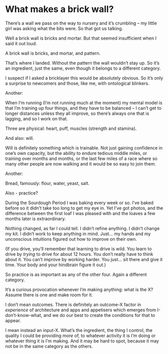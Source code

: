 # What makes a brick wall?

There’s a wall we pass on the way to nursery and it’s crumbling – my little
girl was asking what the bits were. So that got us talking.

Well a brick wall is bricks and mortar. But that seemed insufficient when I
said it out loud.

A brick wall is bricks, and mortar, and pattern.

That’s where I landed. Without the pattern the wall wouldn’t stay up. So it’s
an ingredient, just the same, even though it belongs to a different category.

I suspect if I asked a bricklayer this would be absolutely obvious. So it’s
only a surprise to newcomers and those, like me, with ontological blinkers.

Another:

When I’m running (I’m not running much at the moment) my mental model is that
I’m training up four things, and they have to be balanced – I can’t get to
longer distances unless they all improve, so there’s always one that is
lagging, and so I work on that.

Three are physical: heart, puff, muscles (strength and stamina).

And also: will.

Will is definitely something which is trainable. Not just gaining confidence
in one’s own capacity, but the ability to endure tedious middle miles, or
training over months and months, or the last few miles of a race where so many
other people are now walking and it would be so easy to join them.

Another:

Bread, famously: flour, water, yeast, salt.

Also - practice?

During the Sourdough Period I was baking every week or so. I’ve baked before
so it didn’t take too long to get my eye in. Yet I’ve got photos, and the
difference between the first loaf I was pleased with and the loaves a few
months later is extraordinary.

Nothing changed, as far I could tell. I didn’t refine anything. I didn’t
change my kit. I didn’t work to keep anything in mind. Just… my hands and my
unconscious intuitions figured out how to improve on their own.

(If you drive, you’ll remember that learning to drive is wild. You learn to
drive by _trying_ to drive for about 12 hours. You don’t really have to think
about it. You can’t improve by working harder. You just… sit there and give it
time. Your body and your hindbrain figure it out.)

So practice is as important as any of the other four. Again a different
category.

It’s a curious provocation whenever I’m making anything: what is the X? Assume
there is one and make room for it.

I don’t mean outcomes. There is definitely an outcome-X factor in _experience_
of architecture and apps and appetisers which emerges from I-don’t-know-what,
and we do our best to create the conditions for that to appear.

I mean instead an input-X. What’s the ingredient, the thing I control, the
quality I could be providing _more_ of, to whatever activity it is I’m doing
or whatever thing it is I’m making. And it may be hard to spot, because it may
not be in the same category as the others.
